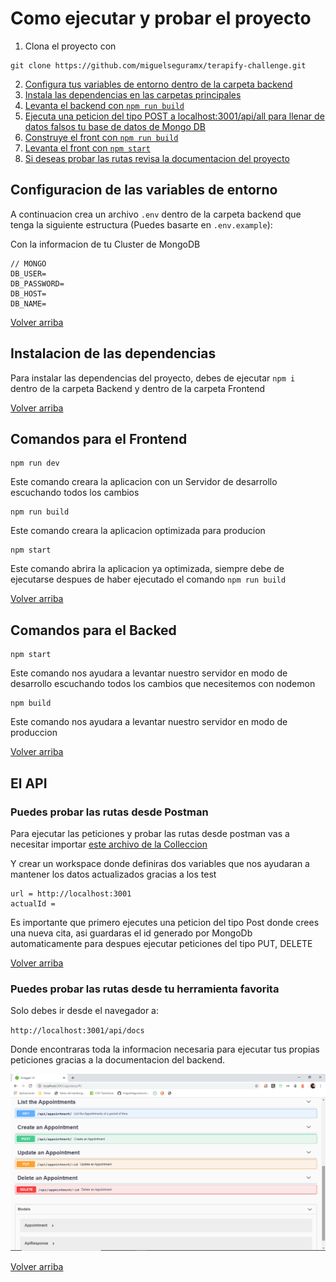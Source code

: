 
# **Como ejecutar y probar el proyecto**

1. Clona el proyecto con 
  ```
  git clone https://github.com/miguelseguramx/terapify-challenge.git
  ```
2. [Configura tus variables de entorno dentro de la carpeta backend](#configuracion-de-las-variables-de-entorno)
3. [Instala las dependencias en las carpetas principales](#instalacion-de-las-dependencias)
4. [Levanta el backend con `npm run build`](#comandos-para-el-backed')
5. [Ejecuta una peticion del tipo POST a localhost:3001/api/all para llenar de datos falsos tu base de datos de Mongo DB](#el-api)
6. [Construye el front con `npm run build`](#comandos-para-el-frontend)
7. [Levanta el front con `npm start`](#comandos-para-el-frontend)
8. [Si deseas probar las rutas revisa la documentacion del proyecto](#puedes-probar-las-rutas-desde-tu-herramienta-favorita)


## **Configuracion de las variables de entorno**

A continuacion crea un archivo `.env` dentro de la carpeta backend que tenga la siguiente estructura (Puedes basarte en `.env.example`): 

Con la informacion de tu Cluster de MongoDB

```
// MONGO
DB_USER=
DB_PASSWORD=
DB_HOST=
DB_NAME=
```

[Volver arriba](#como-ejecutar-y-probar-el-proyecto)
## **Instalacion de las dependencias**

Para instalar las dependencias del proyecto, debes de ejecutar `npm i ` dentro de la carpeta Backend y dentro de la carpeta Frontend

[Volver arriba](#como-ejecutar-y-probar-el-proyecto)
## **Comandos para el Frontend**

```
npm run dev
```

Este comando creara la aplicacion con un Servidor de desarrollo escuchando todos los cambios

```
npm run build
```

Este comando creara la aplicacion optimizada para producion

```
npm start
```
Este comando abrira la aplicacion ya optimizada, siempre debe de ejecutarse despues de haber ejecutado el comando `npm run build`

[Volver arriba](#como-ejecutar-y-probar-el-proyecto)
## **Comandos para el Backed**

```
npm start
```

Este comando nos ayudara a levantar nuestro servidor en modo de desarrollo escuchando todos los cambios que necesitemos con nodemon

```
npm build
```

Este comando nos ayudara a levantar nuestro servidor en modo de produccion

[Volver arriba](#como-ejecutar-y-probar-el-proyecto)

## **El API**

### **Puedes probar las rutas desde Postman**

Para ejecutar las peticiones y probar las rutas desde postman vas a necesitar importar [este archivo de la Colleccion](https://www.postman.com/collections/2955227a0cb33edf6525)

Y crear un workspace donde definiras dos variables que nos ayudaran a mantener los datos actualizados gracias a los test

```
url = http://localhost:3001
actualId = 
```

Es importante que primero ejecutes una peticion del tipo Post donde crees una nueva cita,
asi guardaras el id generado por MongoDb automaticamente para despues ejecutar peticiones del tipo PUT, DELETE 

[Volver arriba](#como-ejecutar-y-probar-el-proyecto)

### **Puedes probar las rutas desde tu herramienta favorita**

Solo debes ir desde el navegador a:

`http://localhost:3001/api/docs`

Donde encontraras toda la informacion necesaria para ejecutar tus propias peticiones gracias a la documentacion del backend.

![Asi luce la documentacion del backend](/sample.png "Muestra de la documentacion del backedn")

[Volver arriba](#como-ejecutar-y-probar-el-proyecto)
